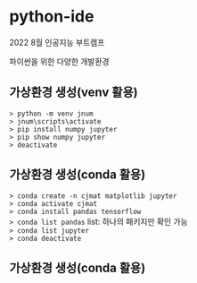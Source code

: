 # python-ide
2022 8월 인공지능 부트캠프

파이썬을 위한 다양한 개발환경

## 가상환경 생성(venv 활용)
 ` > python -m venv jnum `   
 ` > jnum\scripts\activate `  
 ` > pip install numpy jupyter `  
 ` > pip show numpy jupyter `  
 ` > deactivate `

## 가상환경 생성(conda 활용)
 ` > conda create -n cjmat matplotlib jupyter `   
 ` > conda activate cjmat `  
 ` > conda install pandas tensorflow `  
 ` > conda list pandas `  list: 하나의 패키지만 확인 가능  
 ` > conda list jupyter `  
 ` > conda deactivate `  
 
 ## 가상환경 생성(conda 활용)

